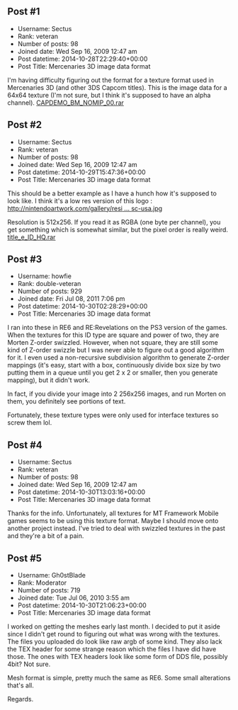 ## Post #1
- Username: Sectus
- Rank: veteran
- Number of posts: 98
- Joined date: Wed Sep 16, 2009 12:47 am
- Post datetime: 2014-10-28T22:29:40+00:00
- Post Title: Mercenaries 3D image data format

I'm having difficulty figuring out the format for a texture format used in Mercenaries 3D (and other 3DS Capcom titles). This is the image data for a 64x64 texture (I'm not sure, but I think it's supposed to have an alpha channel).
[CAPDEMO_BM_NOMIP_00.rar](https://xentaxbackup.github.io/file/7996_CAPDEMO_BM_NOMIP_00.rar)
## Post #2
- Username: Sectus
- Rank: veteran
- Number of posts: 98
- Joined date: Wed Sep 16, 2009 12:47 am
- Post datetime: 2014-10-29T15:47:36+00:00
- Post Title: Mercenaries 3D image data format

This should be a better example as I have a hunch how it's supposed to look like. I think it's a low res version of this logo : [http://nintendoartwork.com/gallery/resi ... sc-usa.jpg](http://nintendoartwork.com/gallery/resident-evil-mercenaries-3d/resident-evil-mercenaries-3d-logo-ntsc-usa.jpg)

Resolution is 512x256. If you read it as RGBA (one byte per channel), you get something which is somewhat similar, but the pixel order is really weird.
[title_e_ID_HQ.rar](https://xentaxbackup.github.io/file/7997_title_e_ID_HQ.rar)
## Post #3
- Username: howfie
- Rank: double-veteran
- Number of posts: 929
- Joined date: Fri Jul 08, 2011 7:06 pm
- Post datetime: 2014-10-30T02:28:29+00:00
- Post Title: Mercenaries 3D image data format

I ran into these in RE6 and RE:Revelations on the PS3 version of the games. When the textures for this ID type are square and power of two, they are Morten Z-order swizzled. However, when not square, they are still some kind of Z-order swizzle but I was never able to figure out a good algorithm for it. I even used a non-recursive subdivision algorithm to generate Z-order mappings (it's easy, start with a box, continuously divide box size by two putting them in a queue until you get 2 x 2 or smaller, then you generate mapping), but it didn't work.

In fact, if you divide your image into 2 256x256 images, and run Morten on them, you definitely see portions of text.



Fortunately, these texture types were only used for interface textures so screw them lol.
## Post #4
- Username: Sectus
- Rank: veteran
- Number of posts: 98
- Joined date: Wed Sep 16, 2009 12:47 am
- Post datetime: 2014-10-30T13:03:16+00:00
- Post Title: Mercenaries 3D image data format

Thanks for the info. Unfortunately, all textures for MT Framework Mobile games seems to be using this texture format. Maybe I should move onto another project instead. I've tried to deal with swizzled textures in the past and they're a bit of a pain.
## Post #5
- Username: Gh0stBlade
- Rank: Moderator
- Number of posts: 719
- Joined date: Tue Jul 06, 2010 3:55 am
- Post datetime: 2014-10-30T21:06:23+00:00
- Post Title: Mercenaries 3D image data format

I worked on getting the meshes early last month. I decided to put it aside since I didn't get round to figuring out what was wrong with the textures. The files you uploaded do look like raw argb of some kind. They also lack the TEX header for some strange reason which the files I have did have those. The ones with TEX headers look like some form of DDS file, possibly 4bit? Not sure.

Mesh format is simple, pretty much the same as RE6. Some small alterations that's all.



Regards.
